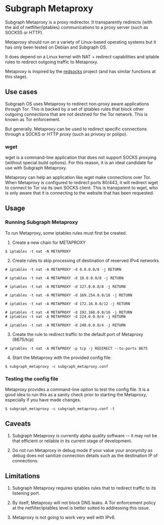 # Subgraph Metaproxy

Subgraph Metaproxy is a proxy redirector. It transparently redirects (with the
aid of netfilter/iptables) communications to a proxy server (such as SOCKS5
or HTTP). 

Metaproxy should run on a variety of Linux-based operating systems but it has
only been tested on Debian and Subgraph OS. 

It does depend on a Linux kernel with NAT + redirect capabilities and iptable
rules to redirect outgoing traffic to Metaproxy.

Metaproxy is inspired by the [redsocks](http://darkk.net.ru/redsocks/) project 
(and has similar functions at this stage).

## Use cases

Subgraph OS uses Metaproxy to redirect non-proxy aware applications through Tor.
This is backed by a set of iptables rules that block other outgoing connections
that are not destined for the Tor network. This is known as Tor enforcement.

But generally, Metaproxy can be used to redirect specific connections through a
SOCKS or HTTP proxy (such as privoxy or polipo).

### wget

wget is a command-line application that does not support SOCKS proxying (without
special build options). For this reason, it is an ideal candidate for use
with Subgraph Metaproxy. 

Metaproxy can help an application like wget make connections over Tor. When
Metaproxy is configured to redirect ports 80/443, it will redirect wget to
connect to Tor via its own SOCKS client. This is transparent to wget, who
is only aware that it is connecting to the website that has been requested.

## Usage

### Running Subgraph Metaproxy

To run Metaproxy, some iptables rules must first be created.

1. Create a new chain for METAPROXY

```
$ iptables -t nat -N METAPROXY
```

2. Create rules to skip processing of destination of reserved IPv4 networks

```
# iptables -t nat -A METAPROXY -d 0.0.0.0/8 -j RETURN 

# iptables -t nat -A METAPROXY -d 10.0.0.0/8 -j RETURN

# iptables -t nat -A METAPROXY -d 127.0.0.0/8 -j RETURN

# iptables -t nat -A METAPROXY -d 169.254.0.0/16 -j RETURN

# iptables -t nat -A METAPROXY -d 172.16.0.0/12 -j RETURN
 
# iptables -t nat -A METAPROXY -d 192.168.0.0/16 -j RETURN                                                                                                                                   
# iptables -t nat -A METAPROXY -d 224.0.0.0/4 -j RETURN

# iptables -t nat -A METAPROXY -d 240.0.0.0/4 -j RETURN   
```

3. Create the rule to redirect traffic to the default port of Metaproxy 
(8675/tcp)


```
# iptables -t nat -A METAPROXY -p tcp -j REDIRECT --to-ports 8675                                                                                                                           
```

4. Start the Metaproxy with the provided config file:

```
$ subgraph_metaproxy -c subgraph_metaproxy.conf
```

### Testing the config file

Metaproxy provides a command-line option to test the config file. It is a good
idea to run this as a sanity check prior to starting the Metaproxy, especially
if you have made changes.

```
$ subgraph_metaproxy -c subgraph_metaproxy.conf -t
```

## Caveats

1. Subgraph Metaproxy is currently alpha quality software -- it may not be that
efficient or reliable in its current stage of development.

2. Do not run Metaproxy in debug mode if your value your anonymity as debug
does not sanitize connection details such as the destination IP of connections.

## Limitations

1. Subgraph Metaproxy requires iptables rules that to redirect traffic to its
listening port.

2. By itself, Metaproxy will not block DNS leaks. A Tor enforcement policy
at the netfilter/iptables level is better suited to addressing this issue.

3. Metaproxy is not going to work very well with IPv6. 

